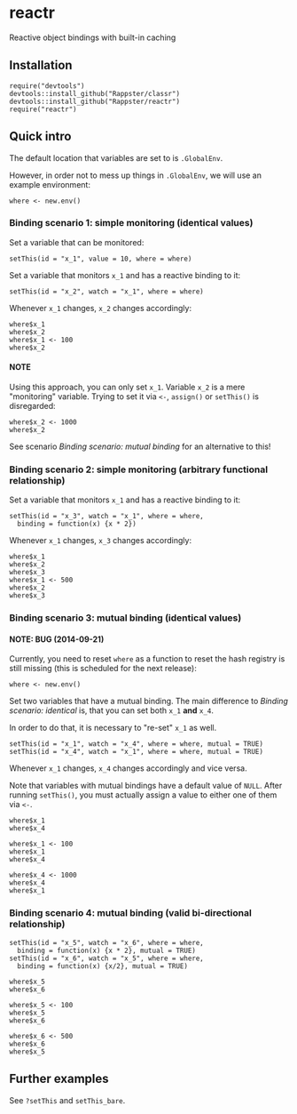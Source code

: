 reactr
======

Reactive object bindings with built-in caching

## Installation 

```
require("devtools")
devtools::install_github("Rappster/classr")
devtools::install_github("Rappster/reactr")
require("reactr")
```

## Quick intro 

The default location that variables are set to is `.GlobalEnv`.

However, in order not to mess up things in `.GlobalEnv`, we will use 
an example environment:

```
where <- new.env()
```

### Binding scenario 1: simple monitoring (identical values)

Set a variable that can be monitored:

```
setThis(id = "x_1", value = 10, where = where)
```

Set a variable that monitors `x_1` and has a reactive binding to it:

```
setThis(id = "x_2", watch = "x_1", where = where)
```

Whenever `x_1` changes, `x_2` changes accordingly:

```
where$x_1 
where$x_2
where$x_1 <- 100 
where$x_2
```

#### NOTE

Using this approach, you can only set `x_1`. Variable `x_2` is a mere
"monitoring" variable. Trying to set it via `<-`, `assign()` or `setThis()` is
disregarded:

```
where$x_2 <- 1000
where$x_2
```

See scenario *Binding scenario: mutual binding* for an alternative
to this!

### Binding scenario 2: simple monitoring (arbitrary functional relationship)

Set a variable that monitors `x_1` and has a reactive binding to it:

```
setThis(id = "x_3", watch = "x_1", where = where, 
  binding = function(x) {x * 2})
```

Whenever `x_1` changes, `x_3` changes accordingly:

```
where$x_1 
where$x_2
where$x_3
where$x_1 <- 500
where$x_2
where$x_3
```

### Binding scenario 3: mutual binding (identical values)

#### NOTE: BUG (2014-09-21)
Currently, you need to reset `where` as a function to reset the hash registry
is still missing (this is scheduled for the next release):

```
where <- new.env()
```

Set two variables that have a mutual binding.
The main difference to *Binding scenario: identical* is, that you can set 
both `x_1` **and** `x_4`.


In order to do that, it is necessary to "re-set" `x_1` as well.

```
setThis(id = "x_1", watch = "x_4", where = where, mutual = TRUE)
setThis(id = "x_4", watch = "x_1", where = where, mutual = TRUE)
```

Whenever `x_1` changes, `x_4` changes accordingly and vice versa.

Note that variables with mutual bindings have a default value of `NULL`. 
After running `setThis()`, you must actually assign a value to either one 
of them via `<-`.

```
where$x_1
where$x_4

where$x_1 <- 100
where$x_1
where$x_4

where$x_4 <- 1000
where$x_4
where$x_1
```

### Binding scenario 4: mutual binding (valid bi-directional relationship)

```
setThis(id = "x_5", watch = "x_6", where = where, 
  binding = function(x) {x * 2}, mutual = TRUE)
setThis(id = "x_6", watch = "x_5", where = where, 
  binding = function(x) {x/2}, mutual = TRUE)

where$x_5
where$x_6

where$x_5 <- 100
where$x_5
where$x_6

where$x_6 <- 500
where$x_6
where$x_5
```

## Further examples

See `?setThis` and `setThis_bare`.
